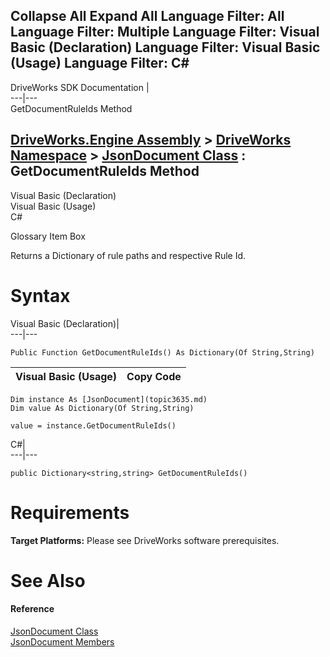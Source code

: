 Collapse All Expand All Language Filter: All  Language Filter: Multiple  Language Filter: Visual Basic (Declaration) Language Filter: Visual Basic (Usage) Language Filter: C#  
---  
DriveWorks SDK Documentation  |   
---|---  
GetDocumentRuleIds Method   
  
[DriveWorks.Engine Assembly](topic2156.md) > [DriveWorks Namespace](topic2159.md) > [JsonDocument Class](topic3635.md) : GetDocumentRuleIds Method  
---  
  
Visual Basic (Declaration)    
Visual Basic (Usage)    
C# 

Glossary Item Box

Returns a Dictionary of rule paths and respective Rule Id. 

# Syntax

Visual Basic (Declaration)|   
---|---  
      
    
    Public Function GetDocumentRuleIds() As Dictionary(Of String,String)  
  
Visual Basic (Usage)| Copy Code  
---|---  
      
    
    Dim instance As [JsonDocument](topic3635.md)
    Dim value As Dictionary(Of String,String)
     
    value = instance.GetDocumentRuleIds()  
  
C#|   
---|---  
      
    
    public Dictionary<string,string> GetDocumentRuleIds()  
  
# Requirements

**Target Platforms:** Please see DriveWorks software prerequisites.

# See Also

#### Reference

[JsonDocument Class](topic3635.md)   
[JsonDocument Members](topic3636.md)


